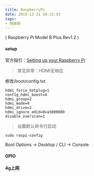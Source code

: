 ```yaml
---
title: RaspberryPi
date: 2019-12-31 10:15:33
tags:
- 物联网
---
```

( Raspberry Pi Model B Plus Rev1.2 )
#### setup
官方指引：[Setting up your Raspberry Pi](https://projects.raspberrypi.org/en/projects/raspberry-pi-setting-up)

> 常见异常：HDMI无响应<br>

修改/boot/config.txt
```
hdmi_force_hotplug=1
config_hdmi_boost=4
hdmi_group=2
hdmi_mode=9
hdmi_drive=2
hdmi_ignore_edid=0xa5000080
disable_overscan=1
```
> 设置默认命令行启动
```
sudo raspi-config
```
Boot Options -> Desktop / CLI -> Console
#### GPIO
#### 4g上网

